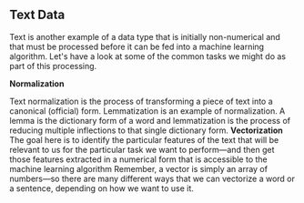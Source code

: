 ## Text Data
Text is another example of a data type that is initially non-numerical and that must be processed before it can be fed into a machine learning algorithm. Let's have a look at some of the common tasks we might do as part of this processing.

**Normalization**

Text normalization is the process of transforming a piece of text into a canonical (official) form.
Lemmatization is an example of normalization. A lemma is the dictionary form of a word and lemmatization is the process of reducing multiple inflections to that single dictionary form. 
**Vectorization**
The goal here is to identify the particular features of the text that will be relevant to us for the particular task we want to perform—and then get those features extracted in a numerical form that is accessible to the machine learning algorithm
 Remember, a vector is simply an array of numbers—so there are many different ways that we can vectorize a word or a sentence, depending on how we want to use it.
